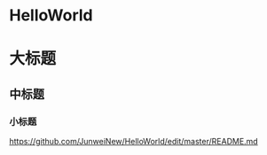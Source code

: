 # HelloWorld


大标题
===================================

中标题
-----------------------------------

### 小标题


https://github.com/JunweiNew/HelloWorld/edit/master/README.md



